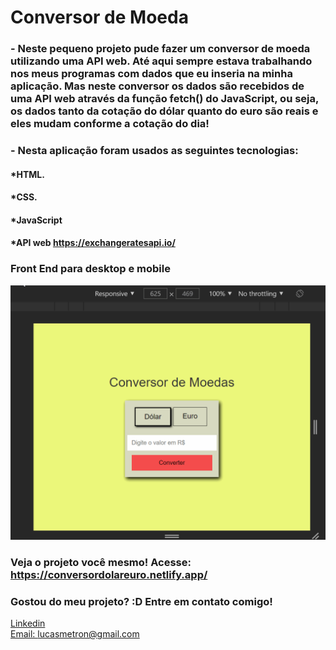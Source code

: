 # Conversor de Moeda

### - Neste pequeno projeto pude fazer um conversor de moeda utilizando uma API web. Até aqui sempre estava trabalhando nos meus programas com dados que eu inseria na minha aplicação. Mas neste conversor os dados são recebidos de uma API web através da função fetch() do JavaScript, ou seja, os dados tanto da cotação do dólar quanto do euro são reais e eles mudam conforme a cotação do dia!  


### - Nesta aplicação foram usados as seguintes tecnologias:

#### *HTML.
#### *CSS.
#### *JavaScript
#### *API web https://exchangeratesapi.io/


### Front End para desktop e mobile 
![Tela inicial](./gifs/pc3.gif)


### Veja o projeto você mesmo! Acesse: https://conversordolareuro.netlify.app/

### Gostou do meu projeto? :D Entre em contato comigo! 
[Linkedin](https://www.linkedin.com/in/lucas-rosa-058683102/) <br/>
[Email: lucasmetron@gmail.com](mailto:lucasmetron@gmail.com)